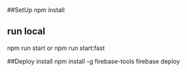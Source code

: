 ##SetUp
npm install

## run local
npm run start or npm run start:fast

##Deploy
install 
npm install -g firebase-tools
firebase deploy
